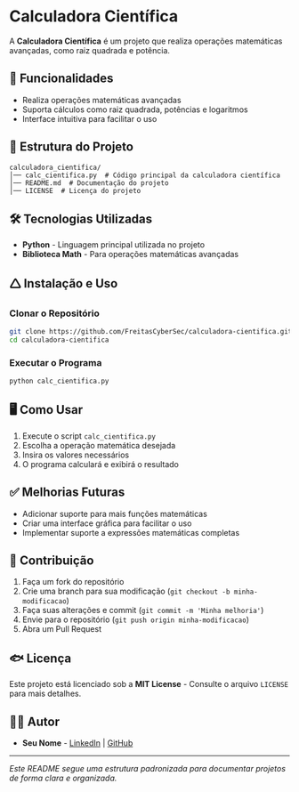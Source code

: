 # Calculadora Científica

A **Calculadora Científica** é um projeto que realiza operações matemáticas avançadas, como raiz quadrada e potência.

## 🚀 Funcionalidades

- Realiza operações matemáticas avançadas
- Suporta cálculos como raiz quadrada, potências e logaritmos
- Interface intuitiva para facilitar o uso

## 💂️ Estrutura do Projeto

```
calculadora_cientifica/
│── calc_cientifica.py  # Código principal da calculadora científica
│── README.md  # Documentação do projeto
│── LICENSE  # Licença do projeto
```

## 🛠️ Tecnologias Utilizadas

- **Python** - Linguagem principal utilizada no projeto
- **Biblioteca Math** - Para operações matemáticas avançadas

## 🛆 Instalação e Uso

### Clonar o Repositório
```bash
git clone https://github.com/FreitasCyberSec/calculadora-cientifica.git
cd calculadora-cientifica
```

### Executar o Programa
```bash
python calc_cientifica.py
```

## 🖥️ Como Usar

1. Execute o script `calc_cientifica.py`
2. Escolha a operação matemática desejada
3. Insira os valores necessários
4. O programa calculará e exibirá o resultado

## ✅ Melhorias Futuras

- Adicionar suporte para mais funções matemáticas
- Criar uma interface gráfica para facilitar o uso
- Implementar suporte a expressões matemáticas completas

## 🤝 Contribuição

1. Faça um fork do repositório
2. Crie uma branch para sua modificação (`git checkout -b minha-modificacao`)
3. Faça suas alterações e commit (`git commit -m 'Minha melhoria'`)
4. Envie para o repositório (`git push origin minha-modificacao`)
5. Abra um Pull Request

## 🐟 Licença

Este projeto está licenciado sob a **MIT License** - Consulte o arquivo `LICENSE` para mais detalhes.

## 🧑‍💻 Autor

- **Seu Nome** - [LinkedIn](https://www.linkedin.com/in/humberto-freitas-a0ba95274/) | [GitHub](https://github.com/seu-usuario)

---

*Este README segue uma estrutura padronizada para documentar projetos de forma clara e organizada.*


